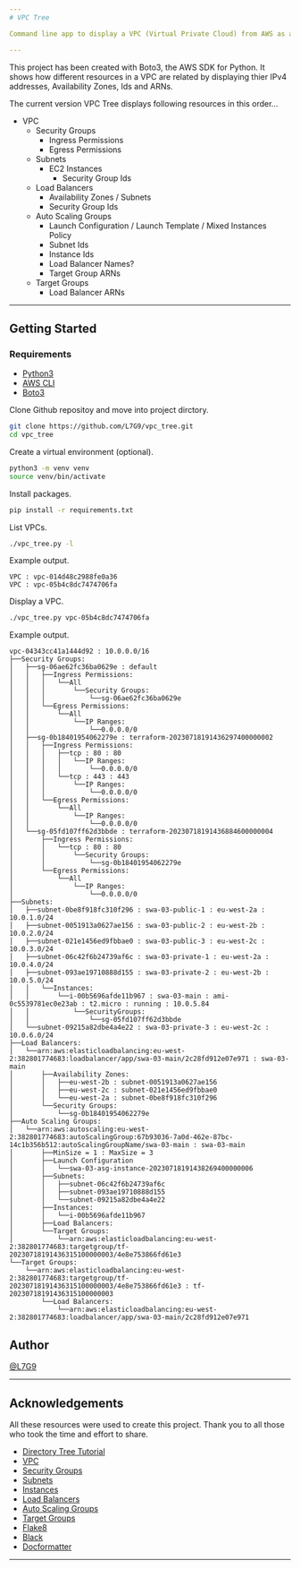 ```yaml
---
# VPC Tree

Command line app to display a VPC (Virtual Private Cloud) from AWS as a text tree on the console.

---
```


This project has been created with Boto3, the AWS SDK for Python.  It shows how different resources in a VPC are related by displaying thier IPv4 addresses, Availability Zones, Ids and ARNs.

The current version VPC Tree displays following resources in this order...
- VPC
  - Security Groups
    - Ingress Permissions
    - Egress Permissions
  - Subnets
    - EC2 Instances
      - Security Group Ids
  - Load Balancers
    - Availability Zones / Subnets
    - Security Group Ids
  - Auto Scaling Groups
    - Launch Configuration / Launch Template / Mixed Instances Policy
    - Subnet Ids
    - Instance Ids
    - Load Balancer Names?
    - Target Group ARNs
  - Target Groups
    - Load Balancer ARNs

---

## Getting Started

### Requirements
- [Python3](https://docs.python.org/3/using/unix.html#getting-and-installing-the-latest-version-of-python)
- [AWS CLI](https://docs.aws.amazon.com/cli/latest/userguide/getting-started-install.html)
- [Boto3](https://boto3.amazonaws.com/v1/documentation/api/latest/guide/quickstart.html)

Clone Github repositoy and move into project dirctory.
```bash
git clone https://github.com/L7G9/vpc_tree.git
cd vpc_tree
```
Create a virtual environment (optional).
```bash
python3 -m venv venv
source venv/bin/activate
```
Install packages.
```bash
pip install -r requirements.txt
```
List VPCs.
```bash
./vpc_tree.py -l
```
Example output.
```
VPC : vpc-014d48c2988fe0a36
VPC : vpc-05b4c8dc7474706fa
```
Display a VPC.
```bash
./vpc_tree.py vpc-05b4c8dc7474706fa
```
Example output.
```
vpc-04343cc41a1444d92 : 10.0.0.0/16
├──Security Groups:
│   ├──sg-06ae62fc36ba0629e : default
│   │   ├──Ingress Permissions:
│   │   │   └──All
│   │   │       └──Security Groups:
│   │   │           └──sg-06ae62fc36ba0629e
│   │   └──Egress Permissions:
│   │       └──All
│   │           └──IP Ranges:
│   │               └──0.0.0.0/0
│   ├──sg-0b18401954062279e : terraform-20230718191436297400000002
│   │   ├──Ingress Permissions:
│   │   │   ├──tcp : 80 : 80
│   │   │   │   └──IP Ranges:
│   │   │   │       └──0.0.0.0/0
│   │   │   └──tcp : 443 : 443
│   │   │       └──IP Ranges:
│   │   │           └──0.0.0.0/0
│   │   └──Egress Permissions:
│   │       └──All
│   │           └──IP Ranges:
│   │               └──0.0.0.0/0
│   └──sg-05fd107ff62d3bbde : terraform-20230718191436884600000004
│       ├──Ingress Permissions:
│       │   └──tcp : 80 : 80
│       │       └──Security Groups:
│       │           └──sg-0b18401954062279e
│       └──Egress Permissions:
│           └──All
│               └──IP Ranges:
│                   └──0.0.0.0/0
├──Subnets:
│   ├──subnet-0be8f918fc310f296 : swa-03-public-1 : eu-west-2a : 10.0.1.0/24
│   ├──subnet-0051913a0627ae156 : swa-03-public-2 : eu-west-2b : 10.0.2.0/24
│   ├──subnet-021e1456ed9fbbae0 : swa-03-public-3 : eu-west-2c : 10.0.3.0/24
│   ├──subnet-06c42f6b24739af6c : swa-03-private-1 : eu-west-2a : 10.0.4.0/24
│   ├──subnet-093ae19710888d155 : swa-03-private-2 : eu-west-2b : 10.0.5.0/24
│   │   └──Instances:
│   │       └──i-00b5696afde11b967 : swa-03-main : ami-0c5539781ec0e23ab : t2.micro : running : 10.0.5.84
│   │           └──SecurityGroups:
│   │               └──sg-05fd107ff62d3bbde
│   └──subnet-09215a82dbe4a4e22 : swa-03-private-3 : eu-west-2c : 10.0.6.0/24
├──Load Balancers:
│   └──arn:aws:elasticloadbalancing:eu-west-2:382801774683:loadbalancer/app/swa-03-main/2c28fd912e07e971 : swa-03-main
│       ├──Availability Zones:
│       │   ├──eu-west-2b : subnet-0051913a0627ae156
│       │   ├──eu-west-2c : subnet-021e1456ed9fbbae0
│       │   └──eu-west-2a : subnet-0be8f918fc310f296
│       └──Security Groups:
│           └──sg-0b18401954062279e
├──Auto Scaling Groups:
│   └──arn:aws:autoscaling:eu-west-2:382801774683:autoScalingGroup:67b93036-7a0d-462e-87bc-14c1b356b512:autoScalingGroupName/swa-03-main : swa-03-main
│       ├──MinSize = 1 : MaxSize = 3
│       ├──Launch Configuration
│       │   └──swa-03-asg-instance-20230718191438269400000006
│       ├──Subnets:
│       │   ├──subnet-06c42f6b24739af6c
│       │   ├──subnet-093ae19710888d155
│       │   └──subnet-09215a82dbe4a4e22
│       ├──Instances:
│       │   └──i-00b5696afde11b967
│       ├──Load Balancers:
│       └──Target Groups:
│           └──arn:aws:elasticloadbalancing:eu-west-2:382801774683:targetgroup/tf-20230718191436315100000003/4e8e753866fd61e3
└──Target Groups:
    └──arn:aws:elasticloadbalancing:eu-west-2:382801774683:targetgroup/tf-20230718191436315100000003/4e8e753866fd61e3 : tf-20230718191436315100000003
        └──Load Balancers:
            └──arn:aws:elasticloadbalancing:eu-west-2:382801774683:loadbalancer/app/swa-03-main/2c28fd912e07e971
```

## Author
[@L7G9](https://www.github.com/L7G9)

---

## Acknowledgements
All these resources were used to create this project.  Thank you to all those who took the time and effort to share.
- [Directory Tree Tutorial](https://realpython.com/directory-tree-generator-python/)
- [VPC](https://boto3.amazonaws.com/v1/documentation/api/latest/reference/services/ec2/client/describe_vpcs.html)
- [Security Groups](https://boto3.amazonaws.com/v1/documentation/api/latest/reference/services/ec2/client/describe_security_groups.html)
- [Subnets](https://boto3.amazonaws.com/v1/documentation/api/latest/reference/services/ec2/client/describe_subnets.html)
- [Instances](https://boto3.amazonaws.com/v1/documentation/api/latest/reference/services/ec2/client/describe_instances.html)
- [Load Balancers](https://boto3.amazonaws.com/v1/documentation/api/latest/reference/services/elbv2/client/describe_load_balancers.html)
- [Auto Scaling Groups](https://boto3.amazonaws.com/v1/documentation/api/latest/reference/services/autoscaling/client/describe_auto_scaling_groups.html)
- [Target Groups](https://boto3.amazonaws.com/v1/documentation/api/latest/reference/services/elbv2/client/describe_target_groups.html)
- [Flake8](https://flake8.pycqa.org/en/latest/)
- [Black](https://pypi.org/project/black/)
- [Docformatter](https://github.com/PyCQA/docformatter)
---

